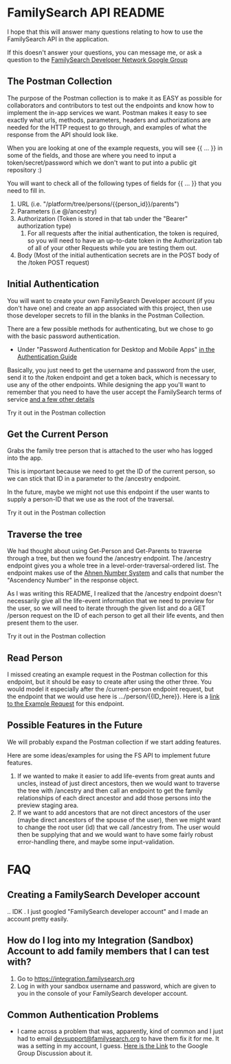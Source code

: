 # FamilySearch API README 

I hope that this will answer many questions relating to how to use the FamilySearch API in the application.

If this doesn't answer your questions, you can message me, or ask a question to the [FamilySearch Developer Network Google Group](https://groups.google.com/a/ldsmail.net/forum/#!forum/fsdn)

## The Postman Collection

The purpose of the Postman collection is to make it as EASY as possible for collaborators and contributors to test out the endpoints and know how to implement the in-app services we want. Postman makes it easy to see exactly what urls, methods, parameters, headers and authorizations are needed for the HTTP request to go through, and examples of what the response from the API should look like.

When you are looking at one of the example requests, you will see {{ ... }} in some of the fields, and those are where you need to input a token/secret/password which we don't want to put into a public git repository :) 

You will want to check all of the following types of fields for {{ ... }} that you need to fill in.
1. URL  (i.e. "/platform/tree/persons/{{person_id}}/parents")
1. Parameters (i.e @/ancestry)
1. Authorization (Token is stored in that tab under the "Bearer" authorization type)
    1. For all requests after the initial authentication, the token is required, so you will need to have an up-to-date token in the Authorization tab of all of your other Requests while you are testing them out. 
1. Body (Most of the initial authentication secrets are in the POST body of the /token POST request)


## Initial Authentication

You will want to create your own FamilySearch Developer account (if you don't have one) and create an app associated with this project, then use those developer secrets to fill in the blanks in the Postman Collection. 

There are a few possible methods for authenticating, but we chose to go with the basic password authentication. 
- Under "Password Authentication for Desktop and Mobile Apps" [in the Authentication Guide](https://www.familysearch.org/developers/docs/guides/authentication)

Basically, you just need to get the username and password from the user, send it to the /token endpoint and get a token back, which is necessary to use any of the other endpoints. While designing the app you'll want to remember that you need to have the user accept the FamilySearch terms of service [and a few other details](https://www.familysearch.org/developers/docs/certification/authentication#how2-AT01-authentication-native)

Try it out in the Postman collection

## Get the Current Person

Grabs the family tree person that is attached to the user who has logged into the app. 

This is important because we need to get the ID of the current person, so we can stick that ID in a parameter to the /ancestry endpoint. 

In the future, maybe we might not use this endpoint if the user wants to supply a person-ID that we use as the root of the traversal.

Try it out in the Postman collection

## Traverse the tree

We had thought about using Get-Person and Get-Parents to traverse through a tree, but then we found the /ancestry endpoint. The /ancestry endpoint gives you a whole tree in a level-order-traversal-ordered list. The endpoint makes use of the [Ahnen Number System](https://en.wikipedia.org/wiki/Ahnentafel) and calls that number the "Ascendency Number" in the response object.

As I was writing this README, I realized that the /ancestry endpoint doesn't necessarily give all the life-event information that we need to preview for the user, so we will need to iterate through the given list and do a GET /person request on the ID of each person to get all their life events, and then present them to the user.

Try it out in the Postman collection

## Read Person

I missed creating an example request in the Postman collection for this endpoint, but it should be easy to create after using the other three. You would model it especially after the /current-person endpoint request, but the endpoint that we would use here is .../person/{{ID_here}}. Here is a [link to the Example Request](https://www.familysearch.org/developers/docs/api/tree/Read_Person_usecase) for this endpoint. 

## Possible Features in the Future

We will probably expand the Postman collection if we start adding features. 

Here are some ideas/examples for using the FS API to implement future features.

1. If we wanted to make it easier to add life-events from great aunts and uncles, instead of just direct ancestors, then we would want to traverse the tree with /ancestry and then call an endpoint to get the family relationships of each direct ancestor and add those persons into the preview staging area. 
1. If we want to add ancestors that are not direct ancestors of the user (maybe direct ancestors of the spouse of the user), then we might want to change the root user (id) that we call /ancestry from. The user would then be supplying that and we would want to have some fairly robust error-handling there, and maybe some input-validation.

# FAQ

## Creating a FamilySearch Developer account
.. IDK . I just googled "FamilySearch developer account" and I made an account pretty easily.

## How do I log into my Integration (Sandbox) Account to add family members that I can test with?
1. Go to https://integration.familysearch.org
1. Log in with your sandbox username and password, which are given to you in the console of your FamilySearch developer account.

## Common Authentication Problems
- I came across a problem that was, apparently, kind of common and I just had to email devsupport@familysearch.org to have them fix it for me. It was a setting in my account, I guess. [Here is the Link](https://groups.google.com/a/ldsmail.net/forum/#!topic/fsdn/RQnZh8RopCk) to the Google Group Discussion about it. 
